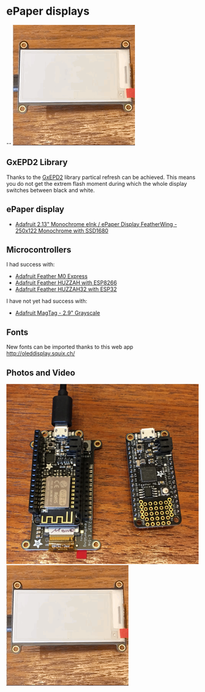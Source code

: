 # ePaper displays
--
![partical refresh](video.gif)

## GxEPD2 Library
Thanks to the [GxEPD2](https://github.com/ZinggJM/GxEPD2) library partical refresh can be achieved. This means you do not get the extrem flash moment during which the whole display switches between black and white.

## ePaper display
- [Adafruit 2.13" Monochrome eInk / ePaper Display FeatherWing - 250x122 Monochrome with SSD1680](https://www.adafruit.com/product/4195)

## Microcontrollers

I had success with:
- [Adafruit Feather M0 Express](https://www.adafruit.com/product/3403)
- [Adafruit Feather HUZZAH with ESP8266](https://www.adafruit.com/product/2821)
- [Adafruit Feather HUZZAH32 with ESP32](https://www.adafruit.com/product/3405)

I have not yet had success with:
- [Adafruit MagTag - 2.9" Grayscale](https://www.adafruit.com/product/4800)

## Fonts
New fonts can be imported thanks to this web app http://oleddisplay.squix.ch/


## Photos and Video
![Microcontrollers used](M0Express_HUZZAH.JPG)
![partical refresh](video.gif)
